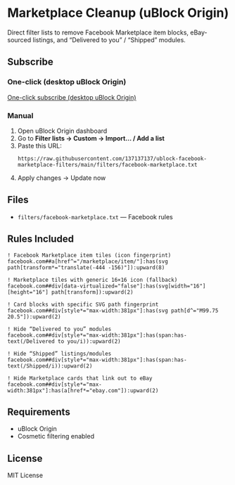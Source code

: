 # Marketplace Cleanup (uBlock Origin)

Direct filter lists to remove Facebook Marketplace item blocks, eBay-sourced listings, and “Delivered to you” / “Shipped” modules. 

## Subscribe

### One-click (desktop uBlock Origin)

[One-click subscribe (desktop uBlock Origin)](ublock://subscribe?location=https://raw.githubusercontent.com/137137137/ublock-facebook-marketplace-filters/main/filters/facebook-marketplace.txt&title=Marketplace%20Cleanup)


### Manual
1. Open uBlock Origin dashboard  
2. Go to **Filter lists → Custom → Import… / Add a list**  
3. Paste this URL:  
   ```
   https://raw.githubusercontent.com/137137137/ublock-facebook-marketplace-filters/main/filters/facebook-marketplace.txt
   ```
4. Apply changes → Update now  

## Files
- `filters/facebook-marketplace.txt` — Facebook rules  

## Rules Included
```
! Facebook Marketplace item tiles (icon fingerprint)
facebook.com##a[href^="/marketplace/item/"]:has(svg path[transform*="translate(-444 -156)"]):upward(8)

! Marketplace tiles with generic 16×16 icon (fallback)
facebook.com##div[data-virtualized="false"]:has(svg[width="16"][height="16"] path[transform]):upward(2)

! Card blocks with specific SVG path fingerprint
facebook.com##div[style*="max-width:381px"]:has(svg path[d^="M99.75 20.5"]):upward(2)

! Hide “Delivered to you” modules
facebook.com##div[style*="max-width:381px"]:has(span:has-text(/Delivered to you/i)):upward(2)

! Hide “Shipped” listings/modules
facebook.com##div[style*="max-width:381px"]:has(span:has-text(/Shipped/i)):upward(2)

! Hide Marketplace cards that link out to eBay
facebook.com##div[style*="max-width:381px"]:has(a[href*="ebay.com"]):upward(2)
```

## Requirements
- uBlock Origin  
- Cosmetic filtering enabled   

## License
MIT License  